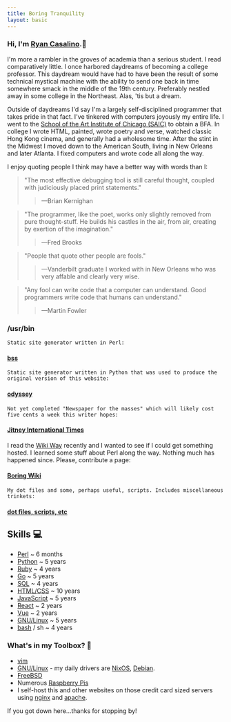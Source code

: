 ```yaml
---
title: Boring Tranquility
layout: basic
---
```


### Hi, I'm <a href="mailto:ryan@boringtranquility.io" rel="me">Ryan Casalino</a>.<span>&#128406;</span> 
I'm more a rambler in the groves of academia than a serious student. I read comparatively little. I once harbored daydreams of becoming a college professor. This daydream would have had to have been the result of some technical mystical machine with the ability to send one back in time somewhere smack in the middle of the 19th century. Preferably nestled away in some college in the Northeast. Alas, 'tis but a dream. 

Outside of daydreams I'd say I'm a largely self-disciplined programmer that takes pride in that fact. I've tinkered with computers joyously my entire life. I went to the [School of the Art Institute of Chicago (SAIC)](https://en.wikipedia.org/wiki/School_of_the_Art_Institute_of_Chicago) to obtain a BFA. In college I wrote HTML, painted, wrote poetry and verse, watched classic Hong Kong cinema, and generally had a wholesome time. After the stint in the Midwest I moved down to the American South, living in New Orleans and later Atlanta. I fixed computers and wrote code all along the way.

I enjoy quoting people I think may have a better way with words than I:

> "The most effective debugging tool is still careful thought, coupled with judiciously placed print statements." 
>> <span>&mdash;</span>Brian Kernighan

> "The programmer, like the poet, works only slightly removed from pure thought-stuff. He builds his castles in the air, from air, creating by exertion of the imagination."
>> <span>&mdash;</span>Fred Brooks

> "People that quote other people are fools."
>> <span>&mdash;</span>Vanderbilt graduate I worked with in New Orleans who was very affable and clearly very wise.

> "Any fool can write code that a computer can understand. Good programmers write code that humans can understand."
>> <span>&mdash;</span>Martin Fowler

### /usr/bin

	Static site generator written in Perl:
#### [bss](https://git.sr.ht/~rjpcasalino/bss)

	Static site generator written in Python that was used to produce the original version of this website:
#### [odyssey](https://git.sr.ht/~rjpcasalino/odyssey)

	Not yet completed "Newspaper for the masses" which will likely cost five cents a week this writer hopes:
#### [Jitney International Times](https://www.jitney.cab/)

I read the [Wiki Way](http://wiki.org/wiki.cgi?WikiWay) recently and I wanted to see if I could get something hosted. I learned some stuff about Perl along the way. Nothing much has happened since. Please, contribute a page:
#### [Boring Wiki](https://wiki.boringtranquility.io)

	My dot files and some, perhaps useful, scripts. Includes miscellaneous trinkets:
#### [dot files, scripts, etc](https://git.sr.ht/~rjpcasalino/Shangri-la)

## Skills <span>&#128187;</span>
* [Perl](https://www.python.org/) ~ 6 months
* [Python](https://www.python.org/) ~ 5 years
* [Ruby](https://www.ruby-lang.org/en/) ~ 4 years
* [Go](https://golang.org/) ~ 5 years
* [SQL](https://en.wikipedia.org/wiki/SQL) ~ 4 years
* [HTML/CSS](https://developer.mozilla.org/en-US/) ~ 10 years
* [JavaScript](https://www.ecma-international.org/) ~ 5 years
* [React](https://reactjs.org/) ~ 2 years
* [Vue](https://vuejs.org/) ~ 2 years
* [GNU/Linux](https://www.gnu.org/) ~ 5 years
* [bash](https://www.gnu.org/software/bash/) / sh ~ 4 years

### What's in my Toolbox? <span>&#129520;</span>
- [vim](https://www.vim.org/)
- [GNU/Linux](https://www.gnu.org/) - my daily drivers are [NixOS](https://nixos.org/), [Debian](https://www.debian.org/).
- [FreeBSD](https://www.freebsd.org/)
- Numerous [Raspberry Pis](https://www.raspberrypi.org/)
- I self-host this and other websites on those credit card sized servers using [nginx](https://nginx.org/) and [apache](https://www.apache.org/).

If you got down here...thanks for stopping by!
